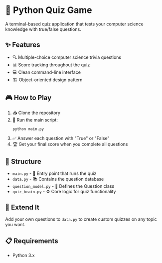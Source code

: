 # 🧠 Python Quiz Game

A terminal-based quiz application that tests your computer science knowledge with true/false questions.

## ✨ Features

- 🔍 Multiple-choice computer science trivia questions
- 📊 Score tracking throughout the quiz
- 💻 Clean command-line interface
- 🏗️ Object-oriented design pattern

## 🎮 How to Play

1. 📥 Clone the repository
2. 🚀 Run the main script:
   ```
   python main.py
   ```
3. ✅ Answer each question with "True" or "False"
4. 🏆 Get your final score when you complete all questions

## 📁 Structure

- `main.py` - 🏁 Entry point that runs the quiz
- `data.py` - 📚 Contains the question database
- `question_model.py` - 📝 Defines the Question class
- `quiz_brain.py` - ⚙️ Core logic for quiz functionality

## 🔧 Extend It

Add your own questions to `data.py` to create custom quizzes on any topic you want.

## 📋 Requirements

- Python 3.x
